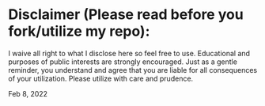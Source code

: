 # Disclaimer (Please read before you fork/utilize my repo):
I waive all right to what I disclose here so feel free to use. Educational and purposes of public interests are strongly encouraged.
Just as a gentle reminder, you understand and agree that you are liable for all consequences of your utilization. Please utilize with care and prudence.

Feb 8, 2022
